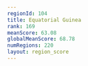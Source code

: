 ```yaml
---
regionId: 104
title: Equatorial Guinea
rank: 169
meanScore: 63.08
globalMeanScore: 68.78
numRegions: 220
layout: region_score
---
```

